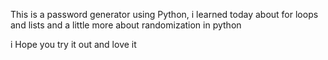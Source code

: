 This is a password generator using Python, 
i learned today about for loops and lists and 
a little more about randomization in python

i Hope you try it out and love it
